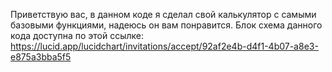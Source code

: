 Приветствую вас, в данном коде я сделал свой калькулятор с самыми базовыми функциями, надеюсь он вам понравится.
Блок схема данного кода доступна по этой ссылке: https://lucid.app/lucidchart/invitations/accept/92af2e4b-d4f1-4b07-a8e3-e875a3bba5f5
